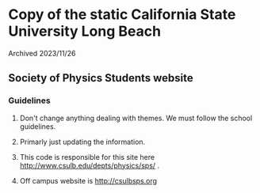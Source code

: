 # Copy of the static California State University Long Beach

Archived 2023/11/26

## Society of Physics Students website

### Guidelines


1.  Don't change anything dealing with themes.  We must follow the school guidelines.  

2.  Primarly just updating the information.  

3.  This code is responsible for this site here http://www.csulb.edu/depts/physics/sps/ .  

4.  Off campus website is http://csulbsps.org  
